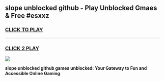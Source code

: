 
## slope unblocked github - Play Unblocked Gmaes & Free #esxxz
<h3>
<a href="https://news.freeplayer.one?title=slope_unblocked_github&ref=24F">CLICK TO PLAY</a></h3>
<hr>

<h3>
<a href="https://news.freeplayer.one?title=slope_unblocked_github&ref=24F">CLICK 2 PLAY</a>
  
</h3>

<a href="https://news.freeplayer.one?title=slope_unblocked_github&ref=24F/"><img src="https://clearcache.store/games.png"></a>


**slope unblocked github games unblocked: Your Gateway to Fun and Accessible Online Gaming**
